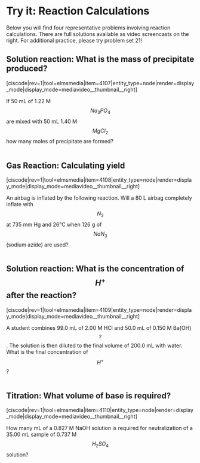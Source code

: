 # Try it: Reaction Calculations

Below you will find four representative problems involving reaction calculations.  There are full solutions available as video screencasts on the right.  For additional practice, please try problem set 21!  


## Solution reaction: What is the mass of precipitate produced?
[ciscode|rev=1|tool=elmsmedia|item=4107|entity_type=node|render=display_mode|display_mode=mediavideo__thumbnail__right]

If 50 mL of 1.22 M $$Na_3PO_4$$ are mixed with 50 mL 1.40 M $$MgCl_2$$ how many moles of precipitate are formed?

<div class="spacer" style="display:block;overflow:hidden;width:100%;"></div>



## Gas Reaction: Calculating yield

[ciscode|rev=1|tool=elmsmedia|item=4108|entity_type=node|render=display_mode|display_mode=mediavideo__thumbnail__right]

An airbag is inflated by the following reaction.  Will a 80 L airbag completely inflate with $$N_2$$ at 735 mm Hg and 26°C when 126 g of $$NaN_3$$ (sodium azide) are used?

<div class="spacer" style="display:block;overflow:hidden;width:100%;"></div>



## Solution reaction: What is the concentration of $$H^+$$ after the reaction?

[ciscode|rev=1|tool=elmsmedia|item=4109|entity_type=node|render=display_mode|display_mode=mediavideo__thumbnail__right]

A student combines 99.0 mL of 2.00 M HCl and 50.0 mL of 0.150 M Ba(OH)$$_2$$. The solution is then diluted to the final volume of 200.0 mL with water. What is the final concentration of $$H^+$$? 

<div class="spacer" style="display:block;overflow:hidden;width:100%;"></div>



## Titration: What volume of base is required?

[ciscode|rev=1|tool=elmsmedia|item=4110|entity_type=node|render=display_mode|display_mode=mediavideo__thumbnail__right]

How many mL of a 0.827 M NaOH solution is required for neutralization of a 35.00 mL sample of 0.737 M $$H_2SO_4$$ solution?

<houck-math> </houck-math>
